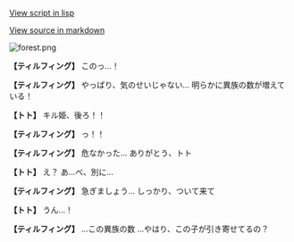 [View script in lisp](../scripts/1240902.txt)

[View source in markdown](1240902.md)

![forest.png](../images/backgrounds/forest.png)

**【ティルフィング】**
このっ…！

**【ティルフィング】**
やっぱり、気のせいじゃない…
明らかに異族の数が増えている！

**【トト】**
キル姫、後ろ！！

**【ティルフィング】**
っ！！

**【ティルフィング】**
危なかった…
ありがとう、トト

**【トト】**
え？
あ…べ、別に…

**【ティルフィング】**
急ぎましょう…
しっかり、ついて来て

**【トト】**
うん…！

**【ティルフィング】**
…この異族の数
…やはり、この子が引き寄せてるの？